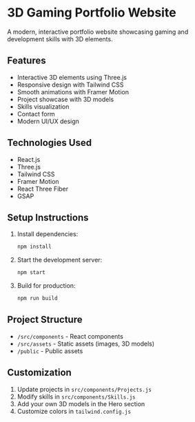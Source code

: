 # 3D Gaming Portfolio Website

A modern, interactive portfolio website showcasing gaming and development skills with 3D elements.

## Features

- Interactive 3D elements using Three.js
- Responsive design with Tailwind CSS
- Smooth animations with Framer Motion
- Project showcase with 3D models
- Skills visualization
- Contact form
- Modern UI/UX design

## Technologies Used

- React.js
- Three.js
- Tailwind CSS
- Framer Motion
- React Three Fiber
- GSAP

## Setup Instructions

1. Install dependencies:
   ```bash
   npm install
   ```

2. Start the development server:
   ```bash
   npm start
   ```

3. Build for production:
   ```bash
   npm run build
   ```

## Project Structure

- `/src/components` - React components
- `/src/assets` - Static assets (images, 3D models)
- `/public` - Public assets

## Customization

1. Update projects in `src/components/Projects.js`
2. Modify skills in `src/components/Skills.js`
3. Add your own 3D models in the Hero section
4. Customize colors in `tailwind.config.js`

